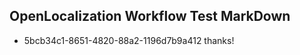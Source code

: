 ## OpenLocalization Workflow Test MarkDown
* 5bcb34c1-8651-4820-88a2-1196d7b9a412 thanks!

<!--HONumber=Aug16_HO3-->


